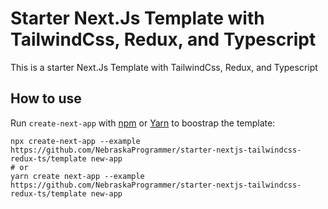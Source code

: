 # Starter Next.Js Template with TailwindCss, Redux, and Typescript

This is a starter Next.Js Template with TailwindCss, Redux, and Typescript

## How to use

Run `create-next-app` with [npm](https://docs.npmjs.com/cli/init) or [Yarn](https://yarnpkg.com/lang/en/docs/cli/create/) to boostrap the template:

```
npx create-next-app --example https://github.com/NebraskaProgrammer/starter-nextjs-tailwindcss-redux-ts/template new-app
# or
yarn create next-app --example https://github.com/NebraskaProgrammer/starter-nextjs-tailwindcss-redux-ts/template new-app
```
